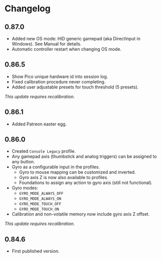 # Changelog

## 0.87.0
- Added new OS mode: HID generic gamepad (aka DirectInput in Windows). See Manual for details.
- Automatic controller restart when changing OS mode.

## 0.86.5
- Show Pico unique hardware id into session log.
- Fixed calibration procedure never completing.
- Added user adjustable presets for touch threshold (5 presets).

_This update requires recalibration._

## 0.86.1
- Added Patreon easter egg.

## 0.86.0
- Created `Console Legacy` profile.
- Any gamepad axis (thumbstick and analog triggers) can be assigned to any button.
- Gyro as a configurable input in the profiles.
    - Gyro to mouse mapping can be customized and inverted.
    - Gyro axis Z is now also available to profiles.
    - Foundations to assign any action to gyro axis (still not functional).
- Gyro modes:
  - `GYRO_MODE_ALWAYS_OFF`
  - `GYRO_MODE_ALWAYS_ON`
  - `GYRO_MODE_TOUCH_OFF`
  - `GYRO_MODE_TOUCH_ON`
- Calibration and non-volatile memory now include gyro axis Z offset.

_This update requires recalibration._

## 0.84.6
- First published version.
